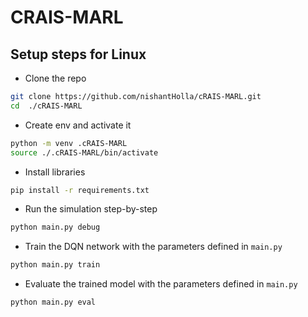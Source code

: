# CRAIS-MARL

## Setup steps for Linux

- Clone the repo
```bash
git clone https://github.com/nishantHolla/cRAIS-MARL.git
cd  ./cRAIS-MARL
```

- Create env and activate it
```bash
python -m venv .cRAIS-MARL
source ./.cRAIS-MARL/bin/activate
```

- Install libraries
```bash
pip install -r requirements.txt
```

- Run the simulation step-by-step
```bash
python main.py debug
```

- Train the DQN network with the parameters defined in `main.py`
```bash
python main.py train
```

- Evaluate the trained model with the parameters defined in `main.py`
```bash
python main.py eval
```
